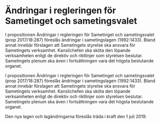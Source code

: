 # Ändringar i regleringen för Sametinget och sametingsvalet

I propositionen Ändringar i regleringen för Sametinget och sametingsvalet (prop 2017/18:287) föreslås ändringar i sametingslagen (1992:1433). Bland annat innebär förslagen att Sametingets styrelse ska ansvara för Sametingets verksamhet. Kanslichefen ska sköta den löpande verksamheten enligt de direktiv och riktlinjer som styrelsen beslutar. Sametingets plenum ska även i fortsättningen vara det högsta beslutande organet.

I propositionen Ändringar i regleringen för Sametinget och sametingsvalet (prop 2017/18:287) föreslås ändringar i sametingslagen (1992:1433). Bland annat innebär förslagen att Sametingets styrelse ska ansvara för Sametingets verksamhet. Kanslichefen ska sköta den löpande verksamheten enligt de direktiv och riktlinjer som styrelsen beslutar. Sametingets plenum ska även i fortsättningen vara det högsta beslutande organet.

Den nya lagen och lagändringarna föreslås träda i kraft den 1 juli 2019.
